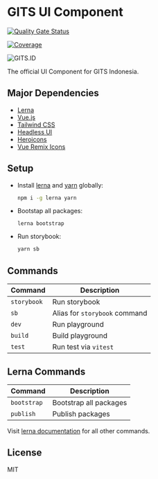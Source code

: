 # GITS UI Component

[![Quality Gate Status](https://sonar.gits.id/api/project_badges/measure?project=ui&metric=alert_status&token=47997a4785ff0c755eff7782b1be0676a7d358d3)](https://sonar.gits.id/dashboard?id=ui)

[![Coverage](https://sonar.gits.id/api/project_badges/measure?project=ui&metric=coverage&token=47997a4785ff0c755eff7782b1be0676a7d358d3)](https://sonar.gits.id/dashboard?id=ui)

![GITS.ID](https://gits.id/wp-content/uploads/2020/09/Logo-Main.png)

The official UI Component for GITS Indonesia.

## Major Dependencies

- [Lerna](https://lerna.js.org/)
- [Vue.js](https://vuejs.org/)
- [Tailwind CSS](https://tailwindcss.com/)
- [Headless UI](https://headlessui.dev/)
- [Heroicons](https://heroicons.com/)
- [Vue Remix Icons](https://www.npmjs.com/package/vue-remix-icons)

## Setup

- Install [lerna](https://lerna.js.org/) and [yarn](https://yarnpkg.com/) globally:
  ```bash
  npm i -g lerna yarn
  ```
- Bootstap all packages:
  ```
  lerna bootstrap
  ```
- Run storybook:

  ```bash
  yarn sb
  ```

## Commands

| Command     | Description                   |
| ----------- | ----------------------------- |
| `storybook` | Run storybook                 |
| `sb`        | Alias for `storybook` command |
| `dev`       | Run playground                |
| `build`     | Build playground              |
| `test`      | Run test via `vitest`         |

## Lerna Commands

| Command     | Description            |
| ----------- | ---------------------- |
| `bootstrap` | Bootstrap all packages |
| `publish`   | Publish packages       |

Visit [lerna documentation](https://github.com/lerna/lerna) for all other commands.

## License

MIT
